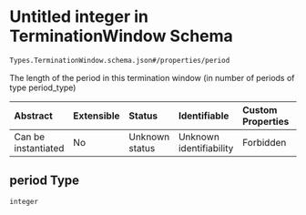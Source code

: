 # Untitled integer in TerminationWindow Schema

```txt
Types.TerminationWindow.schema.json#/properties/period
```

The length of the period in this termination window (in number of periods of type period_type)

| Abstract            | Extensible | Status         | Identifiable            | Custom Properties | Additional Properties | Access Restrictions | Defined In                                                                                              |
| :------------------ | :--------- | :------------- | :---------------------- | :---------------- | :-------------------- | :------------------ | :------------------------------------------------------------------------------------------------------ |
| Can be instantiated | No         | Unknown status | Unknown identifiability | Forbidden         | Allowed               | none                | [TerminationWindow.schema.json\*](../schema/types/TerminationWindow.schema.json "open original schema") |

## period Type

`integer`
